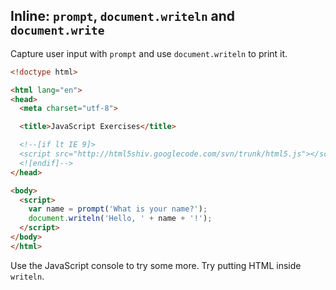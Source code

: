 ## Inline: `prompt`, `document.writeln` and `document.write`

Capture user input with `prompt` and use `document.writeln` to print it.

```html
<!doctype html>

<html lang="en">
<head>
  <meta charset="utf-8">

  <title>JavaScript Exercises</title>

  <!--[if lt IE 9]>
  <script src="http://html5shiv.googlecode.com/svn/trunk/html5.js"></script>
  <![endif]-->
</head>

<body>
  <script>
    var name = prompt('What is your name?');
    document.writeln('Hello, ' + name + '!');
  </script>
</body>
</html>
```

Use the JavaScript console to try some more. Try putting HTML inside `writeln`.
